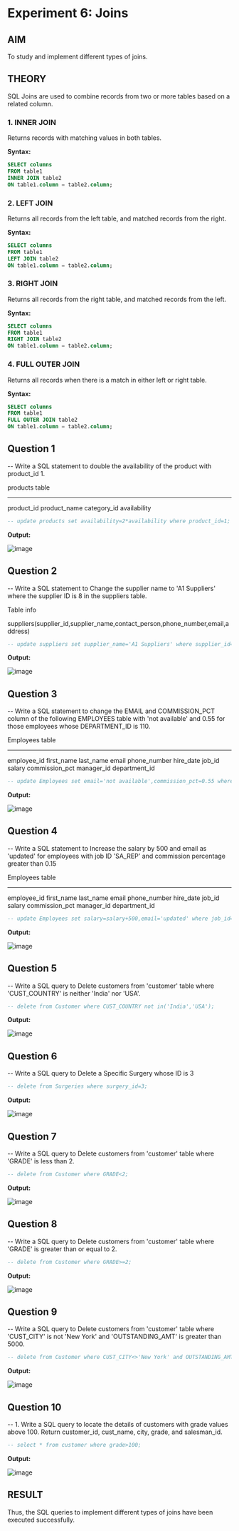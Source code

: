 # Experiment 6: Joins

## AIM
To study and implement different types of joins.

## THEORY

SQL Joins are used to combine records from two or more tables based on a related column.

### 1. INNER JOIN
Returns records with matching values in both tables.

**Syntax:**
```sql
SELECT columns
FROM table1
INNER JOIN table2
ON table1.column = table2.column;
```

### 2. LEFT JOIN
Returns all records from the left table, and matched records from the right.

**Syntax:**

```sql
SELECT columns
FROM table1
LEFT JOIN table2
ON table1.column = table2.column;
```
### 3. RIGHT JOIN
Returns all records from the right table, and matched records from the left.

**Syntax:**

```sql
SELECT columns
FROM table1
RIGHT JOIN table2
ON table1.column = table2.column;
```
### 4. FULL OUTER JOIN
Returns all records when there is a match in either left or right table.

**Syntax:**

```sql
SELECT columns
FROM table1
FULL OUTER JOIN table2
ON table1.column = table2.column;
```
**Question 1**
--
-- Write a SQL statement to double the availability of the product with product_id 1.

products table

---------------
product_id
product_name
category_id
availability

```sql
-- update products set availability=2*availability where product_id=1;
```

**Output:**

![image](https://github.com/user-attachments/assets/3bb9ba82-a274-41d9-b19f-6debf7f30bd2)

**Question 2**
---
-- Write a SQL statement to Change the supplier name to 'A1 Suppliers' where the supplier ID is 8 in the suppliers table.

Table info

suppliers(supplier_id,supplier_name,contact_person,phone_number,email,address)

```sql
-- update suppliers set supplier_name='A1 Suppliers' where supplier_id=8;
```

**Output:**

![image](https://github.com/user-attachments/assets/a3964af3-33a9-4c38-b494-41050fe62af6)

**Question 3**
---
-- Write a SQL statement to change the EMAIL and COMMISSION_PCT column of the following EMPLOYEES table with 'not available' and 0.55 for those employees whose DEPARTMENT_ID is 110.

Employees table

---------------
employee_id
first_name
last_name
email
phone_number
hire_date
job_id
salary
commission_pct
manager_id
department_id

```sql
-- update Employees set email='not available',commission_pct=0.55 where department_id=110;
```

**Output:**

![image](https://github.com/user-attachments/assets/f58d4c73-b50b-419a-a0ca-42efaa243cae)

**Question 4**
---
-- Write a SQL statement to Increase the salary by 500 and email as 'updated' for employees with job ID 'SA_REP' and commission percentage greater than 0.15

Employees table

---------------
employee_id
first_name
last_name
email
phone_number
hire_date
job_id
salary
commission_pct
manager_id
department_id

```sql
-- update Employees set salary=salary+500,email='updated' where job_id='SA_REP' and commission_pct>0.15;
```

**Output:**

![image](https://github.com/user-attachments/assets/dd6da570-e5ab-4ada-8135-1cbf457e9ef9)

**Question 5**
---
-- Write a SQL query to Delete customers from 'customer' table where 'CUST_COUNTRY' is neither 'India' nor 'USA'.

```sql
-- delete from Customer where CUST_COUNTRY not in('India','USA');
```

**Output:**

![image](https://github.com/user-attachments/assets/133b8fc0-4252-4f0a-8a1a-d235d2310e2b)

**Question 6**
---
-- Write a SQL query to Delete a Specific Surgery whose ID is 3

```sql
-- delete from Surgeries where surgery_id=3;
```

**Output:**

![image](https://github.com/user-attachments/assets/99b7e2b2-b9a2-48a0-b471-b050518a19fb)

**Question 7**
---
-- Write a SQL query to Delete customers from 'customer' table where 'GRADE' is less than 2.

```sql
-- delete from Customer where GRADE<2;
```

**Output:**

![image](https://github.com/user-attachments/assets/4a68caa1-f1e8-498e-a09d-14291831bce9)

**Question 8**
---
-- Write a SQL query to Delete customers from 'customer' table where 'GRADE' is greater than or equal to 2.

```sql
-- delete from Customer where GRADE>=2;
```

**Output:**

![image](https://github.com/user-attachments/assets/a79f43f4-e931-4dad-8dbd-75d74588a14d)

**Question 9**
---
-- Write a SQL query to Delete customers from 'customer' table where 'CUST_CITY' is not 'New York' and 'OUTSTANDING_AMT' is greater than 5000.

```sql
-- delete from Customer where CUST_CITY<>'New York' and OUTSTANDING_AMT>5000;
```

**Output:**

![image](https://github.com/user-attachments/assets/e8599715-52d7-46f6-a102-e10530834595)

**Question 10**
---
-- 1.    Write a SQL query to locate the details of customers with grade values above 100. Return customer_id, cust_name, city, grade, and salesman_id.

```sql
-- select * from customer where grade>100; 
```

**Output:**

![image](https://github.com/user-attachments/assets/eb757446-0578-4807-b44e-8c9ad74bb284)

## RESULT
Thus, the SQL queries to implement different types of joins have been executed successfully.

